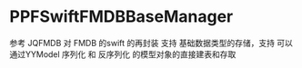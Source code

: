# PPFSwiftFMDBBaseManager
参考 JQFMDB 对 FMDB 的swift 的再封装 支持 基础数据类型的存储，支持 可以通过YYModel 序列化 和 反序列化 的模型对象的直接建表和存取
